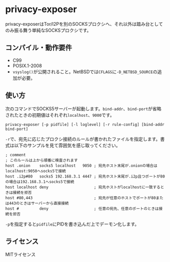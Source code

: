 # privacy-exposer

privacy-exposerはTor/I2Pを別のSOCKSプロクシへ、それ以外は踏み台としてのみ振る舞う単純なSOCKSプロクシです。

## コンパイル・動作要件

* C99
* POSIX.1-2008
* `vsyslog()`が公開されること。NetBSDでは`CFLAGS`に`-D_NETBSD_SOURCE`の追加が必要。

## 使い方

次のコマンドでSOCKS5サーバーが起動します。`bind-addr`、`bind-port`が省略されたときの初期値はそれぞれ`localhost`、`9000`です。

```
privacy-exposer [-p pidfile] [-l loglevel] [-r rule-config] [bind-addr bind-port]
```

`-r`で、宛先に応じたプロクシ接続のルールが書かれたファイルを指定します。書式は以下のサンプルを見て雰囲気を感じ取ってください。

```
; comment
; このルールは上から順番に検査されます
host .onion    socks5 localhost   9050 ; 宛先ホスト末尾が.onionの場合はlocalhost:9050へsocks5で接続
host .i2p#80   socks5 192.168.3.1 4447 ; 宛先ホスト末尾が.i2p且つポートが80の場合は192.168.3.1へsocks5で接続
host localhost deny                    ; 宛先ホストがlocalhostに一致するときは接続を拒否
host #80,443                           ; 宛先が任意のホストでポートが80または443のときはサーバーから直接接続
host #         deny                    ; 任意の宛先、任意のポートのときは接続を拒否
```

`-p`を指定すると`pidfile`にPIDを書き込んだ上でデーモン化します。

## ライセンス

MITライセンス
